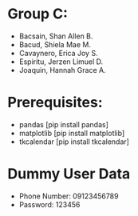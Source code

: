 # Group C:
- Bacsain, Shan Allen B.
- Bacud, Shiela Mae M.
- Cavaynero, Erica Joy S.
- Espiritu, Jerzen Limuel D.
- Joaquin, Hannah Grace A.

# Prerequisites:
- pandas
  [pip install pandas]
- matplotlib
    [pip install matplotlib]
- tkcalendar
    [pip install tkcalendar]
    
#  Dummy User Data
- Phone Number: 09123456789
- Password: 123456




  



